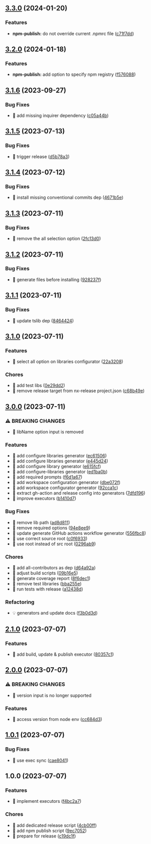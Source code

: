 ## [3.3.0](https://github.com/kreuzerk/nx-release/compare/v3.2.0...v3.3.0) (2024-01-20)


### Features

* **npm-publish:** do not override current .npmrc file ([c71f7dd](https://github.com/kreuzerk/nx-release/commit/c71f7dd000593d4ffb869a5d26db4850690adc76))

## [3.2.0](https://github.com/kreuzerk/nx-release/compare/v3.1.6...v3.2.0) (2024-01-18)


### Features

* **npm-publish:** add option to specify npm registry ([f576088](https://github.com/kreuzerk/nx-release/commit/f5760886cb332702a7fb3e025ec3e2148f50bc16))

## [3.1.6](https://github.com/kreuzerk/nx-release/compare/v3.1.5...v3.1.6) (2023-09-27)


### Bug Fixes

* 🐛 add missing inquirer dependency ([c05a44b](https://github.com/kreuzerk/nx-release/commit/c05a44bef872c0acce6c2d1f609dcb5db45c4782))

## [3.1.5](https://github.com/kreuzerk/nx-release/compare/v3.1.4...v3.1.5) (2023-07-13)


### Bug Fixes

* 🐛 trigger release ([d5b78a3](https://github.com/kreuzerk/nx-release/commit/d5b78a3f1139147dc1374e7a1ffc4b25c1028f7b))

## [3.1.4](https://github.com/kreuzerk/nx-release/compare/v3.1.3...v3.1.4) (2023-07-12)


### Bug Fixes

* 🐛 install missing conventional commits dep ([4671b5e](https://github.com/kreuzerk/nx-release/commit/4671b5e04d46edadba2221e510edd2e3fdb29b0b))

## [3.1.3](https://github.com/kreuzerk/nx-release/compare/v3.1.2...v3.1.3) (2023-07-11)


### Bug Fixes

* 🐛 remove the all selection option ([2fc13d0](https://github.com/kreuzerk/nx-release/commit/2fc13d00bb43ec5f7378a002af6c6bc3f3965f6f))

## [3.1.2](https://github.com/kreuzerk/nx-release/compare/v3.1.1...v3.1.2) (2023-07-11)


### Bug Fixes

* 🐛 generate files before installing ([928237f](https://github.com/kreuzerk/nx-release/commit/928237fab4d8b2771dc0918fbb351cccb5209641))

## [3.1.1](https://github.com/kreuzerk/nx-release/compare/v3.1.0...v3.1.1) (2023-07-11)


### Bug Fixes

* 🐛 update tslib dep ([8464424](https://github.com/kreuzerk/nx-release/commit/84644240b9a34cf5babb0cb0bc7fdd3e1941ae1f))

## [3.1.0](https://github.com/kreuzerk/nx-release/compare/v3.0.0...v3.1.0) (2023-07-11)


### Features

* 🎸 select all option on libraries configurator ([22a3208](https://github.com/kreuzerk/nx-release/commit/22a320857e423a95ec361dbf793cb2a6c4391f16))


### Chores

* 🤖 add test libs ([0e29dd2](https://github.com/kreuzerk/nx-release/commit/0e29dd2abde2a32763fbb94cc1f53dc40b123d4b))
* 🤖 remove release target from nx-release project.json ([c68b49e](https://github.com/kreuzerk/nx-release/commit/c68b49eb2d909305162bd1f736a57faf84d84fdb))

## [3.0.0](https://github.com/kreuzerk/nx-release/compare/v2.1.0...v3.0.0) (2023-07-11)


### ⚠ BREAKING CHANGES

* 🧨 libName option input is removed

### Features

* 🎸 add configure libraries generator ([ec61506](https://github.com/kreuzerk/nx-release/commit/ec61506593306bf56fe29c71600a5094a78db300))
* 🎸 add configure libraries generator ([e445d24](https://github.com/kreuzerk/nx-release/commit/e445d24ee72ed70555c48179a029da8f390df4b1))
* 🎸 add configure library generator ([e615fcf](https://github.com/kreuzerk/nx-release/commit/e615fcf82075199ffcdfbd3f684a45239b17aa0b))
* 🎸 add configure-libraries generator ([ed1ba0b](https://github.com/kreuzerk/nx-release/commit/ed1ba0bb55d0033a76264cc1a68d3b6741e0d8e5))
* 🎸 add required prompts ([f6d1a67](https://github.com/kreuzerk/nx-release/commit/f6d1a67410e558f7f39d49d7d3965116a6248276))
* 🎸 add workspace configuration generator ([dbe072f](https://github.com/kreuzerk/nx-release/commit/dbe072f69a4c87e432c466142a97c1a892baac45))
* 🎸 add workspace configurator generator ([92cca1c](https://github.com/kreuzerk/nx-release/commit/92cca1c710180b366e5342eac1d192b71a643e52))
* 🎸 extract gh-action and release config into generators ([7dfd196](https://github.com/kreuzerk/nx-release/commit/7dfd196882032559708eae9c543a7611a9452115))
* 🎸 improve executors ([b1410d7](https://github.com/kreuzerk/nx-release/commit/b1410d7097cc39cada83d46d8a5b609c0c0f818d))


### Bug Fixes

* 🐛 remove lib path ([ad8d811](https://github.com/kreuzerk/nx-release/commit/ad8d811ddf0c91653122642892bcf10dd2da5628))
* 🐛 remove required options ([94e8ee9](https://github.com/kreuzerk/nx-release/commit/94e8ee926d6a45a41dd30e3e6b9c1267858a7875))
* 🐛 update generate GitHub actions workflow generator ([556fbc8](https://github.com/kreuzerk/nx-release/commit/556fbc8a30a1b0f8d2a1fb81a57f7d7fb00708a6))
* 🐛 use correct source root ([c0f6933](https://github.com/kreuzerk/nx-release/commit/c0f693381948cda70ab35ddabb6791a55199faab))
* 🐛 use root instead of src root ([0296ab9](https://github.com/kreuzerk/nx-release/commit/0296ab9ef9f887ccf3ad60220951f4ba9a6bbcb2))


### Chores

* 🤖 add all-contributors as dep ([d64a92a](https://github.com/kreuzerk/nx-release/commit/d64a92a531633977ded5e7956137f7d7ef8221d2))
* 🤖 adjust build scripts ([09b16e5](https://github.com/kreuzerk/nx-release/commit/09b16e5d2757ab82df1eb7dbe5ef68648e28127e))
* 🤖 generate coverage report ([8f6dec1](https://github.com/kreuzerk/nx-release/commit/8f6dec1125f47086cd9aa1e9e2947f5f630dfdd0))
* 🤖 remove test libraries ([bba255e](https://github.com/kreuzerk/nx-release/commit/bba255e96c1734f9055415db9066bd36a4801b86))
* 🤖 run tests with release ([a12438d](https://github.com/kreuzerk/nx-release/commit/a12438dbadeca96aa72152d6e20652af5afd3820))


### Refactoring

* 💡 generators and update docs ([f3b0d3d](https://github.com/kreuzerk/nx-release/commit/f3b0d3db0bf361e851eb4c11bb7f493fa66349f1))

## [2.1.0](https://github.com/kreuzerk/nx-release/compare/v2.0.0...v2.1.0) (2023-07-07)


### Features

* 🎸 add build, update & publish executor ([80357c1](https://github.com/kreuzerk/nx-release/commit/80357c16c4a0b2484b754e34061e4ae080cb7a48))

## [2.0.0](https://github.com/kreuzerk/nx-release/compare/v1.0.1...v2.0.0) (2023-07-07)


### ⚠ BREAKING CHANGES

* 🧨 version input is no longer supported

### Features

* 🎸 access version from node env ([cc684d3](https://github.com/kreuzerk/nx-release/commit/cc684d348d8430eec09d6450df4b5285973f39f4))

## [1.0.1](https://github.com/kreuzerk/nx-release/compare/v1.0.0...v1.0.1) (2023-07-07)


### Bug Fixes

* 🐛 use exec sync ([cae8041](https://github.com/kreuzerk/nx-release/commit/cae80410db9dde03d1ce13d96ef8fccee31bc46f))

## 1.0.0 (2023-07-07)


### Features

* 🎸 implement executors ([f4bc2a7](https://github.com/kreuzerk/nx-release/commit/f4bc2a73860e2815da4ddbdee877edc52eef3f9f))


### Chores

* 🤖 add dedicated release script ([4cb00ff](https://github.com/kreuzerk/nx-release/commit/4cb00ff0d32419a5d9e672378068a070984ad51a))
* 🤖 add npm publish script ([9ec7052](https://github.com/kreuzerk/nx-release/commit/9ec705267e06def9a316bc690677a80124da8b05))
* 🤖 prepare for release ([c19dc1f](https://github.com/kreuzerk/nx-release/commit/c19dc1fe47ea5343da9d32f7a502914d51cb3f9d))
